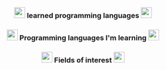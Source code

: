 <h3 align="center">
  <img src="https://img.shields.io/badge/GitHub-181717?style=flat&logo=github&logoColor=white" height="25" />
  learned programming languages
  <img src="https://img.shields.io/badge/GitHub-181717?style=flat&logo=github&logoColor=white" height="25" />
</h3>

<h3 align="center">
  <img src="https://img.shields.io/badge/GitHub-181717?style=flat&logo=github&logoColor=white" height="25" />
  Programming languages I'm learning
  <img src="https://img.shields.io/badge/GitHub-181717?style=flat&logo=github&logoColor=white" height="25" />
</h3>

<h3 align="center">
  <img src="https://img.shields.io/badge/GitHub-181717?style=flat&logo=github&logoColor=white" height="25" />
  Fields of interest
  <img src="https://img.shields.io/badge/GitHub-181717?style=flat&logo=github&logoColor=white" height="25" />
</h3>

